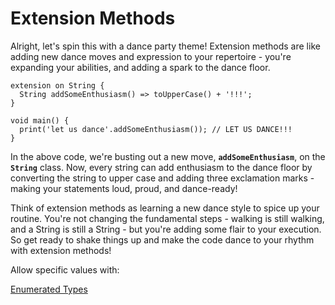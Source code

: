 # Extension Methods

Alright, let's spin this with a dance party theme! Extension methods are like adding new dance moves and expression to your repertoire - you're expanding your abilities, and adding a spark to the dance floor.

```
extension on String {
  String addSomeEnthusiasm() => toUpperCase() + '!!!';
}

void main() {
  print('let us dance'.addSomeEnthusiasm()); // LET US DANCE!!!
}

```

In the above code, we're busting out a new move, **`addSomeEnthusiasm`**, on the **`String`** class. Now, every string can add enthusiasm to the dance floor by converting the string to upper case and adding three exclamation marks - making your statements loud, proud, and dance-ready!

Think of extension methods as learning a new dance style to spice up your routine. You're not changing the fundamental steps - walking is still walking, and a String is still a String - but you're adding some flair to your execution. So get ready to shake things up and make the code dance to your rhythm with extension methods!

Allow specific values with:

[Enumerated Types](Enumerated%20Types%207a51492f4c75405bbef3e8cbeff313ce.md)